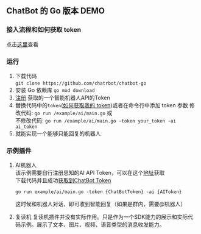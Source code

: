 ## ChatBot 的 Go 版本 DEMO

### 接入流程和如何获取 token

点击[这里](https://github.com/chatrbot/chatbot)查看

### 运行

1. 下载代码  
   `git clone https://github.com/chatrbot/chatbot-go`
2. 安装 Go 依赖库
   `go mod download`  
3. [注册](https://www.ownthink.com/) 获取的一个智能机器人API的Token
4. 替换代码中的`token`([如何获取我的 token](https://github.com/chatrbot/chatbot#faq))或者在命令行中添加 token 参数
   修改代码: `go run /example/ai/main.go` 或  
   不修改代码: `go run /example/ai/main.go -token your_token -ai ai_token`
5. 就能实现一个能够只能回复的机器人

### 示例插件
1. AI机器人  
该示例需要自行注册思知的AI API Token，可以在这个[地址](https://www.ownthink.com/)获取  
下载代码并且成功[获取到ChatBot Token](https://github.com/chatrbot/chatbot#faq)  
    ```shell
    go run example/ai/main.go -token {ChatBotToken} -ai {AIToken}
    ```
    这时候和机器人对话，即可收到智能回复（如果是群内，需要@机器人）
    
2. 复读机
复读机插件并没有实际作用。只是作为一个SDK能力的展示和实际代码示例。展示了文本、图片、视频、语音类型的消息收发能力。
